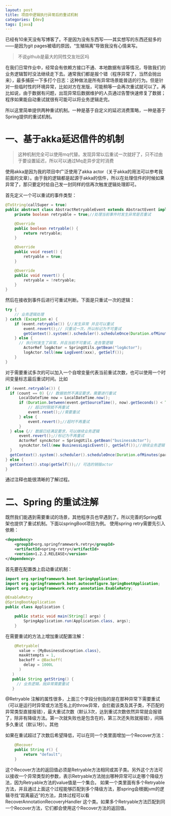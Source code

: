 ```yaml
---
layout: post
title: 项目中逻辑执行异常后的重试机制
categories: [dev]
tags: [java]
---
```


已经有10来天没有写博客了。不是因为没有东西写——其实想写的东西还挺多的——是因为git pages被墙的原因，“生殖隔离”导致我没有心情来写。

> 不说github是最大的同性交友社区吗

在我们日常作业中，经常会有依赖方接口不通、本地数据有误等情况，导致我们的业务逻辑暂时没法继续走下去。通常我们都是报个错（程序异常了，当然会抛出来），最多捕获一下多打个日志：这种做法是所有异常场景能普适的行为。但是针对一些临时性的环境异常，比如对方在发版，可能稍等一会再次重试就可以了。再比如说，由于数据有问题，出现异常后数据维护的人员通过告警快速修复了数据；程序如果能自动重试就很有可能可以将业务逻辑走完。

所以这里简单提供两种重试机制。一种是基于自定义的延迟消费策略，一种是基于Spring提供的重试机制。

# 一、基于akka延迟信件的机制

> 这种机制完全可以使用mq代替。发现异常以后重试一次就好了，只不过由于要设置延迟，所以可以通过Mq走异步定时消费

使用akka是因为我的项目中广泛使用了akka actor（关于akka的用法可以参考我前面的文章）。由于我的逻辑都是起源于akka的信件，所以在处理信件的时候如果异常了，那只要定时给自己发一封同样的信再次触发逻辑处理即可。

首先定义一个可以重试的事件类型：
```java 
@ToString(callSuper = true)
public abstract class AbstractRetryableEvent extends AbstractEvent implements Retryable{
    private boolean retryable = true;//处理当前事件时发生异常是否重试

    @Override
    public boolean retryable() {
        return retryable;
    }

    @Override
    public void reset() {
        retryable = true;
    }

    @Override
    public void revert() {
        retryable = !retryable;
    }
}
```
然后在接收到事件后进行可重试判断。下面是只重试一次的逻辑：
```java 
try {
    // 业务逻辑处理
} catch (Exception e) {
    if (event.retryable()) {//发生异常 并且可以重试
        event.revert();// 只重试一次，所以标记为不可重试
        getContext().system().scheduler().scheduleOnce(Duration.ofMinutes(2), getSelf(), event, getContext().system().dispatcher(), getSelf());// 发送一个延迟2分钟的信件
    } else {
      // 执行时发生了异常，并且当前不可重试，走告警逻辑
        ActorRef logActor = SpringUtils.getBean("logActor");
        logActor.tell(new LogEvent(xxx), getSelf());
    }
}
```
对于需要重试多次的可以加入一个自增变量代表当前重试次数，也可以使用一个时间变量标志最后重试时间。比如
```java 
if (event.retryable()) {
  if (count == 0) {// 数据依然不满足要求，需要进行重试
      LocalDateTime now = LocalDateTime.now();
      if (Duration.between(event.getSourceTime(), now).getSeconds() < TimeUnit.MINUTES.toSeconds(10)) {
          // 超过时限就不再重试
          event.reset();//需要重试
      } else {
          event.revert();//超时不再重试
      }
  } else {// 数据已经满足要求，可以继续业务逻辑
      event.revert();//标记为不再重试
      ActorRef syncActor = SpringUtils.getBean("businessActor");
      syncActor.tell(new BusinessLogicEvent(), getSelf());//继续业务逻辑
  }
  getContext().system().scheduler().scheduleOnce(Duration.ofMinutes(param.getStep()), getSelf(), event, getContext().system().dispatcher(), getSelf());
} else {
  getContext().stop(getSelf());// 可选的销毁actor
}
```
通过注释也能很清晰的了解过程。

# 二、Spring 的重试注解
既然我们能遇到需要重试的场景，其他程序员也早遇到了。所以完善的Spring框架也提供了重试机制。下面以springBoot项目为例。
使用spring retry需要先引入依赖：
```xml
<dependency>
    <groupId>org.springframework.retry</groupId>
    <artifactId>spring-retry</artifactId>
    <version>1.2.2.RELEASE</version>
</dependency>
```

首先要在配置类上启动重试机制：
```java
import org.springframework.boot.SpringApplication;
import org.springframework.boot.autoconfigure.SpringBootApplication;
import org.springframework.retry.annotation.EnableRetry;

@EnableRetry
@SpringBootApplication
public class Application {

    public static void main(String[] args) {
        SpringApplication.run(Application.class, args);
    }
```

在需要重试的方法上增加重试配置注解：
```java
    @Retryable(
      value = {MyBusinessException.class},
      maxAttempts = 1,
      backoff = @Backoff(
        delay = 1000L
      )
   )
   public String getString() {
     // 业务逻辑，抛异常需要重试
   }
```
@Retryable 注解的属性很多，上面三个字段分别指的是在那种异常下需要重试（可以是运行时异常或方法签名上的throw异常，会拦截该类及其子类，不匹配的异常类型直接报错），最大重试次数（默认3次，达到重试次数依然异常就会报错了，除非有降级方法。第一次就失败也是包含在的，第三次还失败就报错），间隔多久重试（默认1秒）。其他

如果在重试超过了次数后希望降低，可以在同一个类里面增加一个Recover方法：
```java
    @Recover
    public String r() {
        return "default";
    }
```
这个Recover方法的返回值必须是Retryable方法相同或其子类。另外这个方法可以接收一个异常类型的参数，表示Retryable方法抛出哪种异常可以走哪个降级方法，因为Retryable方法的value值是一个集合。
如果一个类里面有多个Retryable方法，并且通过上面这个过程能够匹配到多个降级方法，那spring会根据jvm的逻辑寻找“距离最近”的方法，具体过程可以看 RecoverAnnotationRecoveryHandler 这个类。如果多个Retryable方法匹配到同一个Recover方法，它们都会使用这个Recover方法的返回值。

